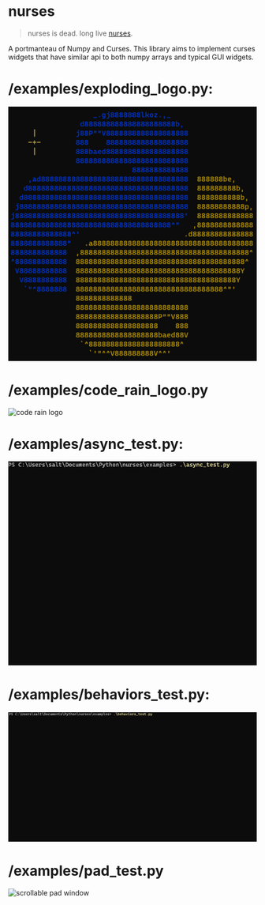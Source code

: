 # nurses

>
> nurses is dead. long live [nurses](www.github.com/salt-die/nurses_2).
>

A portmanteau of Numpy and Curses. This library aims to implement curses widgets that have similar api to both
numpy arrays and typical GUI widgets.

# /examples/exploding_logo.py:

![exploding python logo](exploding_python.gif)

# /examples/code_rain_logo.py

![code rain logo](code_rain.gif)

# /examples/async_test.py:

![asynchronous test](async_test.gif)

# /examples/behaviors_test.py:

![moving and selectable widgets](behaviors.gif)

# /examples/pad_test.py

![scrollable pad window](pad_test.gif)